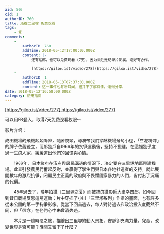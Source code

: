 ```yaml
---
aid: 506
cid: 1
authorID: 760
title: 活在三里塚 免费观看
tags:
    - 塚
comments:
    -
        authorID: 760
        addTime: 2018-05-12T17:00:00.000Z
        content: |-
            还有这部，也可以免费观看（7天），因为最近是纪录片影展，刚好有合作。

            [https://giloo.ist/video/278](https://giloo.ist/video/278)
    -
        authorID: 1
        addTime: 2018-05-13T07:37:00.000Z
        content: 这一事件也有所耳闻，但并不了解详情，谢谢分享。
date: 2018-05-12T16:58:00.000Z
category: 使用指南
---
```


[https://giloo.ist/video/277](https://giloo.ist/video/277)

可以用FB登入，取得7天免费观看权限～

影片介绍：

成田機場的飛機起起降降，隨著鏡頭，導演帶我們穿越機場旁的小徑，「空港粉碎」的牌子依舊豎立，而那幾戶自1966年的抗爭運動後，堅持不搬離，在這裡幾乎度過一生的人家，緩緩道出他們的回憶與心情。

　　1966年，日本政府在沒有與居民溝通的情況下，決定要在三里塚地區興建機場。此舉引發農民們奮起反對，並贏得了學生們與日本各地社運者的支持，就此展開數年的激烈抗爭，罔顧民主正義的政府與不畏懼國家暴力的人們，皆付出了沉痛的代價。

　　45年過去了，當年拍攝《三里塚之夏》而被捕的攝影師大津幸四郎，如今回到昔日戰場反思這場運動；片中穿插了小川「三里塚系列」作品的畫面，也有許多從未公開的第一手抗爭影像。從當下回首過去，每人對待過去和政治投入度截然不同，但「信念」在他們心中未曾消失過。

　　本片是一趟時間之旅，描繪出三里塚的動人景象，安靜卻充滿力量。究竟，改變世界是否可能？時間又留下了什麼？

